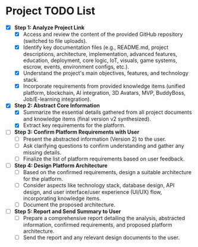 # Project TODO List

- [X] **Step 1: Analyze Project Link**
    - [X] Access and review the content of the provided GitHub repository (switched to file uploads).
    - [X] Identify key documentation files (e.g., README.md, project descriptions, architecture, implementation, advanced features, education, deployment, core logic, IoT, visuals, game systems, escrow, events, environment configs, etc.).
    - [X] Understand the project's main objectives, features, and technology stack.
    - [X] Incorporate requirements from provided knowledge items (unified platform, blockchain, AI integration, 3D Avatars, MVP, BuddyBoss, Job/E-learning integration).
- [X] **Step 2: Abstract Core Information**
    - [X] Summarize the essential details gathered from all project documents and knowledge items (final version v2 synthesized).
    - [X] Extract key requirements for the platform.
- [ ] **Step 3: Confirm Platform Requirements with User**
    - [ ] Present the abstracted information (Version 2) to the user.
    - [ ] Ask clarifying questions to confirm understanding and gather any missing details.
    - [ ] Finalize the list of platform requirements based on user feedback.
- [ ] **Step 4: Design Platform Architecture**
    - [ ] Based on the confirmed requirements, design a suitable architecture for the platform.
    - [ ] Consider aspects like technology stack, database design, API design, and user interface/user experience (UI/UX) flow, incorporating knowledge items.
    - [ ] Document the proposed architecture.
- [ ] **Step 5: Report and Send Summary to User**
    - [ ] Prepare a comprehensive report detailing the analysis, abstracted information, confirmed requirements, and proposed platform architecture.
    - [ ] Send the report and any relevant design documents to the user.
